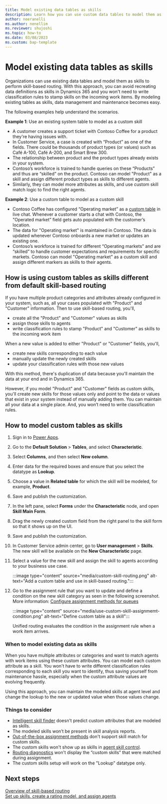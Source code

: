 ```yaml
---
title: Model existing data tables as skills
description: Learn how you can use custom data tables to model them as skills in unified routing.
author: neeranelli
ms.author: nenellim
ms.reviewer: shujoshi
ms.topic: how-to
ms.date: 03/08/2023
ms.custom: bap-template
---
```


# Model existing data tables as skills

Organizations can use existing data tables and model them as skills to perform skill-based routing. With this approach, you can avoid recreating data definitions as skills in Dynamics 365 and you won't need to write classification rules to stamp skills on the incoming work items. By modeling existing tables as skills, data management and maintenance becomes easy.

The following examples help understand the scenarios.

**Example 1**: Use an existing system table to model as a custom skill

- A customer creates a support ticket with Contoso Coffee for a product they're having issues with.
- In Customer Service, a case is created with “Product” as one of the fields. There could be thousands of product types (or values) such as Café A-100, Café A-200, and Smart Brew 300.
- The relationship between product and the product types already exists in your system.
- Contoso’s workforce is trained to handle queries on these “Products” and thus are “skilled” on the product. Contoso can model "Product" as a skill and assign different product types as skills to different agents.
- Similarly, they can model more attributes as skills, and use custom skill match logic to find the right agents.

**Example 2**: Use a custom table to model as a custom skill

- Contoso Coffee has configured “Operating market” as a [custom table](/power-apps/maker/data-platform/data-platform-create-entity) in live chat. Whenever a customer starts a chat with Contoso, the "Operated market” field gets auto populated with the customer’s location.
- The data for "Operating market" is maintained in Contoso. The data is updated whenever Contoso onboards a new market or updates an existing one.
- Contoso’s workforce is trained for different “Operating markets” and are “skilled” to handle customer expectations and requirements for specific markets. Contoso can model "Operating market" as a custom skill and assign different markers as skills to their agents.

## How is using custom tables as skills different from default skill-based routing

If you have multiple product categories and attributes already configured in your system, such as, all your cases populated with "Product" and "Customer" information. Then to use skill-based routing, you'll,
- create all the "Product" and "Customer" values as skills
- assign those skills to agents
- write classification rules to stamp "Product" and "Customer" as skills to the incoming work item

When a new value is added to either "Product" or "Customer" fields, you'll,
- create new skills corresponding to each value
- manually update the newly created skills
- update your classification rules with those new values

With this method, there's duplication of data because you'll maintain the data at your end and in Dynamics 365.

However, if you model "Product" and "Customer" fields as custom skills, you'll create new skills for those values only and point to the data or values that exist in your system instead of manually adding them. You can maintain all your data at a single place. And, you won’t need to write classification rules.  

## How to model custom tables as skills

1. Sign in to [Power Apps](https://make.powerapps.com).
1. Go to the **Default Solution** > **Tables**, and select **Characteristic**.
1. Select **Columns**, and then select **New column**.
1. Enter data for the required boxes and ensure that you select the datatype as **Lookup**.
1. Choose a value in **Related table** for which the skill will be modeled, for example, **Product**.
1. Save and publish the customization.
1. In the left pane, select **Forms** under the **Characteristic** node, and open **Skill Main Form**.
1. Drag the newly created custom field from the right panel to the skill form so that it shows up on the UI.
1. Save and publish the customization.
1. In Customer Service admin center, go to **User management** > **Skills**. The new skill will be available on the **New Characteristic** page.
1. Select a value for the new skill and assign the skill to agents according to your business use case.

   :::image type="content" source="media/custom-skill-routing.png" alt-text="Add a custom table and use in skill-based routing.":::

1. Go to the assignment rule that you want to update and define a condition on the new skill category as seen in the following screenshot. More information: [Configure assignment methods for queues](configure-assignment-rules.md)

   :::image type="content" source="media/use-custom-skill-assignmemt-condition.png" alt-text="Define custom table as a skill":::

   Unified routing evaluates the condition in the assignment rule when a work item arrives.

### When to model existing data as skills

When you have multiple attributes or categories and want to match agents with work items using these custom attributes. You can model each custom attribute as a skill. You won't have to write different classification rules corresponding to each skill you want to identify, thus saving yourself from maintenance hassle, especially when the custom attribute values are evolving frequently.

Using this approach, you can maintain the modeled skills at agent level and change the lookup to the new or updated value when those values change.  

### Things to consider

- [Intelligent skill finder](set-up-skill-based-routing.md#create-skill-finder-models) doesn't predict custom attributes that are modeled as skills.
- The modeled skills won’t be present in skill analysis reports.
- [Out-of-the-box assignment methods](assignment-methods.md#types-of-assignment-methods) don't support skill match for custom skills.
- The custom skills won't show up as skills in [agent skill control](manage-skills.md).
- [Routing diagnostics](unified-routing-diagnostics) won't display the “custom skills” that were matched during assignment.
- The custom skills setup will work on the "Lookup" datatype only.

## Next steps

[Overview of skill-based routing](overview-skill-work-distribution.md)  
[Set up skills, create a rating model, and assign agents](setup-skills-assign-agents.md)  
